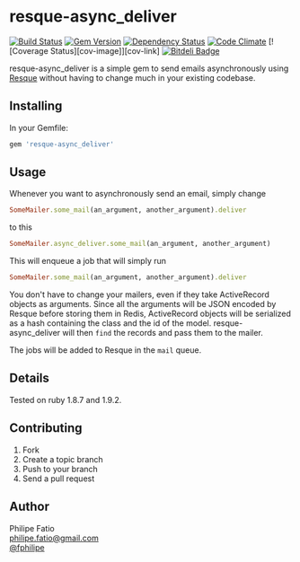 # resque-async\_deliver

[![Build Status][build-image]][build-link]
[![Gem Version][gem-image]][gem-link]
[![Dependency Status][deps-image]][deps-link]
[![Code Climate][gpa-image]][gpa-link]
[![Coverage Status][cov-image]][cov-link]
[![Bitdeli Badge][stats-image]][stats-link]

resque-async\_deliver is a simple gem to send emails asynchronously
using [Resque](https://github.com/defunkt/resque) without having to
change much in your existing codebase.

## Installing

In your Gemfile:

```ruby
gem 'resque-async_deliver'
```

## Usage

Whenever you want to asynchronously send an email, simply change

```ruby
SomeMailer.some_mail(an_argument, another_argument).deliver
```

to this

```ruby
SomeMailer.async_deliver.some_mail(an_argument, another_argument)
```

This will enqueue a job that will simply run

```ruby
SomeMailer.some_mail(an_argument, another_argument).deliver
```

You don't have to change your mailers, even if they take ActiveRecord
objects as arguments. Since all the arguments will be JSON encoded
by Resque before storing them in Redis, ActiveRecord objects will be
serialized as a hash containing the class and the id of the model.
resque-async\_deliver will then `find` the records and pass them to the
mailer.

The jobs will be added to Resque in the `mail` queue.

## Details

Tested on ruby 1.8.7 and 1.9.2.

## Contributing

1. Fork
2. Create a topic branch
3. Push to your branch
4. Send a pull request

## Author

Philipe Fatio  
<philipe.fatio@gmail.com>  
[@fphilipe](http://twitter.com/fphilipe)

[build-image]: https://travis-ci.org/fphilipe/resque-async_deliver.png
[build-link]:  https://travis-ci.org/fphilipe/resque-async_deliver
[gem-image]:   https://badge.fury.io/rb/resque-async_deliver.png
[gem-link]:    https://rubygems.org/gems/resque-async_deliver
[deps-image]:  https://gemnasium.com/fphilipe/resque-async_deliver.png
[deps-link]:   https://gemnasium.com/fphilipe/resque-async_deliver
[gpa-image]:   https://codeclimate.com/github/fphilipe/resque-async_deliver.png
[gpa-link]:    https://codeclimate.com/github/fphilipe/resque-async_deliver
[stats-image]: https://d2weczhvl823v0.cloudfront.net/fphilipe/resque-async_deliver/trend.png
[stats-link]:  https://bitdeli.com/
